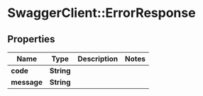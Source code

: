 # SwaggerClient::ErrorResponse

## Properties
Name | Type | Description | Notes
------------ | ------------- | ------------- | -------------
**code** | **String** |  | 
**message** | **String** |  | 

